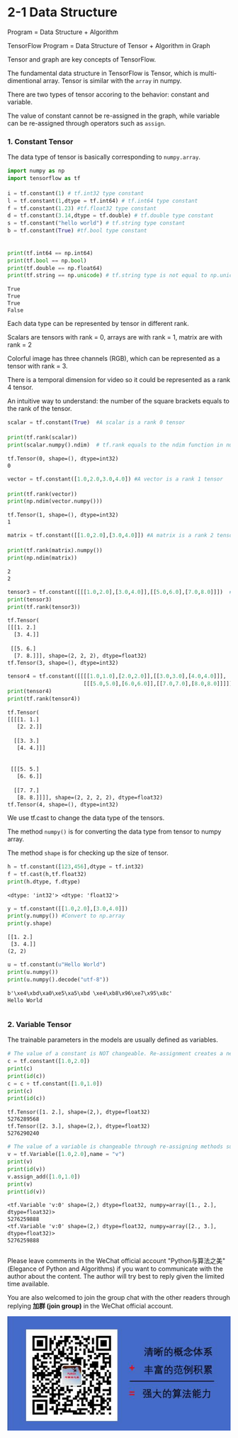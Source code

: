 # 2-1 Data Structure

Program = Data Structure + Algorithm

TensorFlow Program = Data Structure of Tensor + Algorithm in Graph

Tensor and graph are key concepts of TensorFlow.

The fundamental data structure in TensorFlow is Tensor, which is multi-dimentional array. Tensor is similar with the `array` in numpy.

There are two types of tensor accoring to the behavior: constant and variable.

The value of constant cannot be re-assigned in the graph, while variable can be re-assigned through operators such as `assign`.


### 1. Constant Tensor


The data type of tensor is basically corresponding to `numpy.array`.

```python
import numpy as np
import tensorflow as tf

i = tf.constant(1) # tf.int32 type constant
l = tf.constant(1,dtype = tf.int64) # tf.int64 type constant
f = tf.constant(1.23) #tf.float32 type constant
d = tf.constant(3.14,dtype = tf.double) # tf.double type constant
s = tf.constant("hello world") # tf.string type constant
b = tf.constant(True) #tf.bool type constant


print(tf.int64 == np.int64) 
print(tf.bool == np.bool)
print(tf.double == np.float64)
print(tf.string == np.unicode) # tf.string type is not equal to np.unicode type

```

```
True
True
True
False
```


Each data type can be represented by tensor in different rank.

Scalars are tensors with rank = 0, arrays are with rank = 1, matrix are with rank = 2

Colorful image has three channels (RGB), which can be represented as a tensor with rank = 3.

There is a temporal dimension for video so it could be represented as a rank 4 tensor.

An intuitive way to understand: the number of the square brackets equals to the rank of the tensor.

```python
scalar = tf.constant(True)  #A scalar is a rank 0 tensor

print(tf.rank(scalar))
print(scalar.numpy().ndim)  # tf.rank equals to the ndim function in numpy
```

```
tf.Tensor(0, shape=(), dtype=int32)
0
```

```python
vector = tf.constant([1.0,2.0,3.0,4.0]) #A vector is a rank 1 tensor

print(tf.rank(vector))
print(np.ndim(vector.numpy()))
```

```
tf.Tensor(1, shape=(), dtype=int32)
1
```

```python
matrix = tf.constant([[1.0,2.0],[3.0,4.0]]) #A matrix is a rank 2 tensor

print(tf.rank(matrix).numpy())
print(np.ndim(matrix))
```

```
2
2
```

```python
tensor3 = tf.constant([[[1.0,2.0],[3.0,4.0]],[[5.0,6.0],[7.0,8.0]]])  # A rank 3 tensor
print(tensor3)
print(tf.rank(tensor3))
```

```
tf.Tensor(
[[[1. 2.]
  [3. 4.]]

 [[5. 6.]
  [7. 8.]]], shape=(2, 2, 2), dtype=float32)
tf.Tensor(3, shape=(), dtype=int32)
```

```python
tensor4 = tf.constant([[[[1.0,1.0],[2.0,2.0]],[[3.0,3.0],[4.0,4.0]]],
                        [[[5.0,5.0],[6.0,6.0]],[[7.0,7.0],[8.0,8.0]]]])  # A rank 4 tensor
print(tensor4)
print(tf.rank(tensor4))
```

```
tf.Tensor(
[[[[1. 1.]
   [2. 2.]]

  [[3. 3.]
   [4. 4.]]]


 [[[5. 5.]
   [6. 6.]]

  [[7. 7.]
   [8. 8.]]]], shape=(2, 2, 2, 2), dtype=float32)
tf.Tensor(4, shape=(), dtype=int32)
```


We use tf.cast to change the data type of the tensors.

The method `numpy()` is for converting the data type from tensor to numpy array.

The method `shape` is for checking up the size of tensor.

```python
h = tf.constant([123,456],dtype = tf.int32)
f = tf.cast(h,tf.float32)
print(h.dtype, f.dtype)
```

```
<dtype: 'int32'> <dtype: 'float32'>
```

```python
y = tf.constant([[1.0,2.0],[3.0,4.0]])
print(y.numpy()) #Convert to np.array
print(y.shape)
```

```
[[1. 2.]
 [3. 4.]]
(2, 2)
```

```python
u = tf.constant(u"Hello World")
print(u.numpy())  
print(u.numpy().decode("utf-8"))
```

```
b'\xe4\xbd\xa0\xe5\xa5\xbd \xe4\xb8\x96\xe7\x95\x8c'
Hello World
```

```python

```
### 2. Variable Tensor


The trainable parameters in the models are usually defined as variables.

```python
# The value of a constant is NOT changeable. Re-assignment creates a new space in the memory.
c = tf.constant([1.0,2.0])
print(c)
print(id(c))
c = c + tf.constant([1.0,1.0])
print(c)
print(id(c))
```

```
tf.Tensor([1. 2.], shape=(2,), dtype=float32)
5276289568
tf.Tensor([2. 3.], shape=(2,), dtype=float32)
5276290240
```

```python
# The value of a variable is changeable through re-assigning methods such as assign, assign_add, etc.
v = tf.Variable([1.0,2.0],name = "v")
print(v)
print(id(v))
v.assign_add([1.0,1.0])
print(v)
print(id(v))
```
```
<tf.Variable 'v:0' shape=(2,) dtype=float32, numpy=array([1., 2.], dtype=float32)>
5276259888
<tf.Variable 'v:0' shape=(2,) dtype=float32, numpy=array([2., 3.], dtype=float32)>
5276259888

```

```python

```

Please leave comments in the WeChat official account "Python与算法之美" (Elegance of Python and Algorithms) if you want to communicate with the author about the content. The author will try best to reply given the limited time available.

You are also welcomed to join the group chat with the other readers through replying **加群 (join group)** in the WeChat official account.

![image.png](./data/Python与算法之美logo.jpg)


